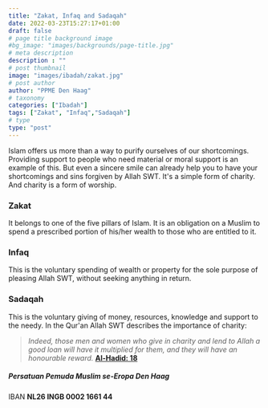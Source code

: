 ```yaml
---
title: "Zakat, Infaq and Sadaqah"
date: 2022-03-23T15:27:17+01:00
draft: false
# page title background image
#bg_image: "images/backgrounds/page-title.jpg"
# meta description
description : ""
# post thumbnail
image: "images/ibadah/zakat.jpg"
# post author
author: "PPME Den Haag"
# taxonomy
categories: ["Ibadah"]
tags: ["Zakat", "Infaq","Sadaqah"]
# type
type: "post"
---
```


Islam offers us more than a way to purify ourselves of our shortcomings. Providing support to people who need material or moral support is an example of this. But even a sincere smile can already help you to have your shortcomings and sins forgiven by Allah SWT. It's a simple form of charity. And charity is a form of worship.

 
### Zakat
It belongs to one of the five pillars of Islam. It is an obligation on a Muslim to spend a prescribed portion of his/her wealth to those who are entitled to it.

 
### Infaq
This is the voluntary spending of wealth or property for the sole purpose of pleasing Allah SWT, without seeking anything in return.


### Sadaqah
This is the voluntary giving of money, resources, knowledge and support to the needy.
In the Qur'an Allah SWT describes the importance of charity:

 
> *Indeed, those men and women who give in charity and lend to Allah a good loan will have it multiplied for them, and they will have an honourable reward.* [**Al-Hadid: 18**](https://quran.com/57/18)


##### Persatuan Pemuda Muslim se-Eropa Den Haag
IBAN **NL26 INGB 0002 1661 44**
